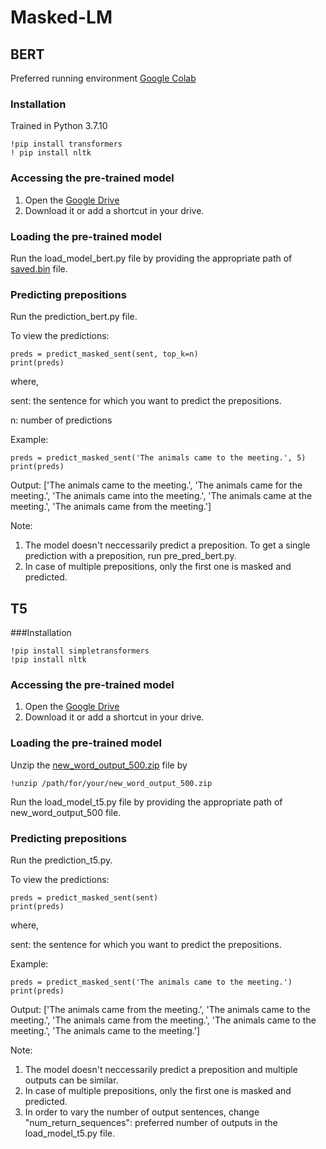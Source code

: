 # Masked-LM

## BERT

Preferred running environment [Google Colab](https://colab.research.google.com/)

### Installation

Trained in Python 3.7.10

```
!pip install transformers
! pip install nltk
```

### Accessing the pre-trained model

1. Open the [Google Drive](https://drive.google.com/file/d/1HUP5MWisDXyJ7pJNu7mqTga4Eg3lk4vh/view?usp=sharing)
2. Download it or add a shortcut in your drive.

### Loading the pre-trained model

Run the load_model_bert.py file by providing the appropriate path of [saved.bin](https://drive.google.com/file/d/1HUP5MWisDXyJ7pJNu7mqTga4Eg3lk4vh/view?usp=sharing) file.

### Predicting prepositions

Run the prediction_bert.py file.

To view the predictions:

```
preds = predict_masked_sent(sent, top_k=n)
print(preds)
```

where,

sent: the sentence for which you want to predict the prepositions.

n: number of predictions

Example:
```
preds = predict_masked_sent('The animals came to the meeting.', 5)
print(preds)
```

Output:
['The animals came to the meeting.', 'The animals came for the meeting.', 'The animals came into the meeting.', 'The animals came at the meeting.', 'The animals came from the meeting.']

Note:
1. The model doesn't neccessarily predict a preposition. To get a single prediction with a preposition, run pre_pred_bert.py.
2. In case of multiple prepositions, only the first one is masked and predicted.


## T5

###Installation

```
!pip install simpletransformers
!pip install nltk
```

### Accessing the pre-trained model

1. Open the [Google Drive](https://drive.google.com/file/d/1WTtGg5TdJR5NMGmV1ryLRdDnfiVbWw2b/view?usp=sharing)
2. Download it or add a shortcut in your drive.

### Loading the pre-trained model

Unzip the [new_word_output_500.zip](https://drive.google.com/file/d/1WTtGg5TdJR5NMGmV1ryLRdDnfiVbWw2b/view?usp=sharing) file by
```
!unzip /path/for/your/new_word_output_500.zip
```

Run the load_model_t5.py file by providing the appropriate path of new_word_output_500 file.

### Predicting prepositions

Run the prediction_t5.py.

To view the predictions:

```
preds = predict_masked_sent(sent)
print(preds)
```

where,

sent: the sentence for which you want to predict the prepositions.

Example:
```
preds = predict_masked_sent('The animals came to the meeting.')
print(preds)
```

Output:
['The animals came from the meeting.', 'The animals came to the meeting.', 'The animals came from the meeting.', 'The animals came to the meeting.', 'The animals came to the meeting.']

Note:

1. The model doesn't neccessarily predict a preposition and multiple outputs can be similar.
2. In case of multiple prepositions, only the first one is masked and predicted.
3. In order to vary the number of output sentences, change "num_return_sequences": preferred number of outputs in the load_model_t5.py file.





